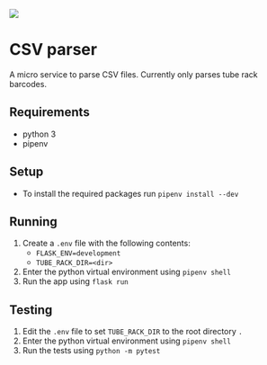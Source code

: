 ![](https://github.com/sanger/csv-parser/workflows/.github/workflows/ci.yml/badge.svg)

# CSV parser

A micro service to parse CSV files. Currently only parses tube rack barcodes.

## Requirements

- python 3
- pipenv

## Setup

- To install the required packages run `pipenv install --dev`

## Running

1. Create a `.env` file with the following contents:
    - `FLASK_ENV=development`
    - `TUBE_RACK_DIR=<dir>`
1. Enter the python virtual environment using `pipenv shell`
1. Run the app using `flask run`

## Testing

1. Edit the `.env` file to set `TUBE_RACK_DIR` to the root directory `.`
1. Enter the python virtual environment using `pipenv shell`
1. Run the tests using `python -m pytest`
